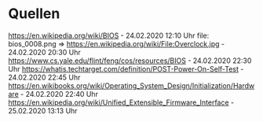 # Quellen

https://en.wikipedia.org/wiki/BIOS                                              - 24.02.2020 12:10 Uhr
file: bios_0008.png => https://en.wikipedia.org/wiki/File:Overclock.jpg         - 24.02.2020 20:30 Uhr
https://www.cs.yale.edu/flint/feng/cos/resources/BIOS                           - 24.02.2020 22:30 Uhr
https://whatis.techtarget.com/definition/POST-Power-On-Self-Test                - 24.02.2020 22:45 Uhr
https://en.wikibooks.org/wiki/Operating_System_Design/Initialization/Hardware   - 24.02.2020 22:40 Uhr
https://en.wikipedia.org/wiki/Unified_Extensible_Firmware_Interface             - 25.02.2020 13:13 Uhr